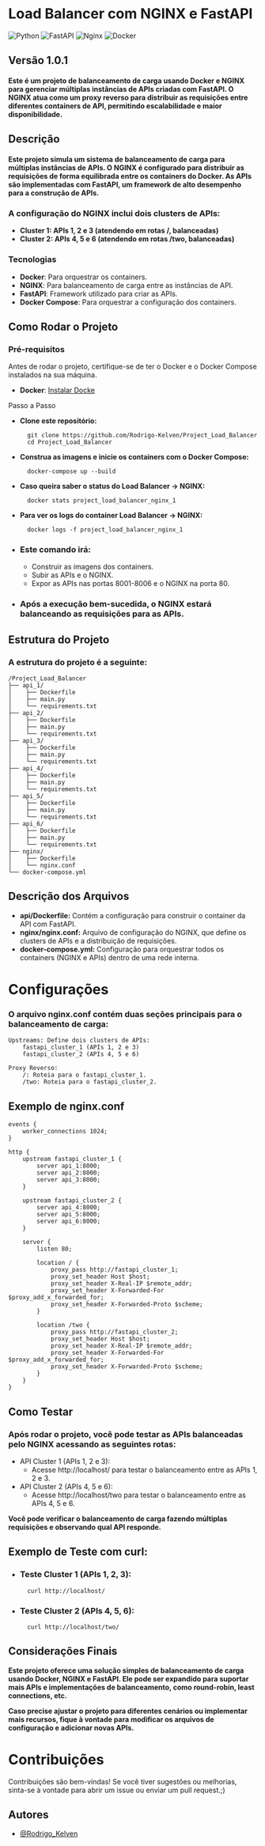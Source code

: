 # Load Balancer com NGINX e FastAPI
![Python](https://img.shields.io/badge/python-3670A0?style=for-the-badge&logo=python&logoColor=ffdd54) 
![FastAPI](https://img.shields.io/badge/FastAPI-%23FF4F00.svg?style=for-the-badge&logo=fastapi&logoColor=white)
![Nginx](https://img.shields.io/badge/nginx-%23009639.svg?style=for-the-badge&logo=nginx&logoColor=white) 
![Docker](https://img.shields.io/badge/docker-%230db7ed.svg?style=for-the-badge&logo=docker&logoColor=white) 

## Versão 1.0.1
#### Este é um projeto de balanceamento de carga usando Docker e NGINX para gerenciar múltiplas instâncias de APIs criadas com FastAPI. O NGINX atua como um proxy reverso para distribuir as requisições entre diferentes containers de API, permitindo escalabilidade e maior disponibilidade.

## Descrição

#### Este projeto simula um sistema de balanceamento de carga para múltiplas instâncias de APIs. O NGINX é configurado para distribuir as requisições de forma equilibrada entre os containers do Docker. As APIs são implementadas com FastAPI, um framework de alto desempenho para a construção de APIs.

### A configuração do NGINX inclui dois clusters de APIs:

- **Cluster 1: APIs 1, 2 e 3 (atendendo em rotas /, balanceadas)**
- **Cluster 2: APIs 4, 5 e 6 (atendendo em rotas /two, balanceadas)**

### Tecnologias

- **Docker**: Para orquestrar os containers.
- **NGINX**: Para balanceamento de carga entre as instâncias de API.
- **FastAPI**: Framework utilizado para criar as APIs.
- **Docker Compose**: Para orquestrar a configuração dos containers.

## Como Rodar o Projeto
### Pré-requisitos

Antes de rodar o projeto, certifique-se de ter o Docker e o Docker Compose instalados na sua máquina.

- **Docker**: [Instalar Docke](https://github.com/Rodrigo-Kelven/Script-Docker)


Passo a Passo

- **Clone este repositório:**

        git clone https://github.com/Rodrigo-Kelven/Project_Load_Balancer
        cd Project_Load_Balancer

- **Construa as imagens e inicie os containers com o Docker Compose:**

        docker-compose up --build
  
- **Caso queira saber o status do Load Balancer -> NGINX:**

        docker stats project_load_balancer_nginx_1 

- **Para ver os logs do container Load Balancer -> NGINX:**

        docker logs -f project_load_balancer_nginx_1

- ### Este comando irá:

    - Construir as imagens dos containers.
    - Subir as APIs e o NGINX.
    - Expor as APIs nas portas 8001-8006 e o NGINX na porta 80.

- ### Após a execução bem-sucedida, o NGINX estará balanceando as requisições para as APIs.

## Estrutura do Projeto

### A estrutura do projeto é a seguinte:

    /Project_Load_Balancer
    ├── api_1/
    │    ├── Dockerfile
    │    ├── main.py
    │    └── requirements.txt
    ├── api_2/
    │    ├── Dockerfile
    │    ├── main.py
    │    └── requirements.txt
    ├── api_3/
    │    ├── Dockerfile
    │    ├── main.py
    │    └── requirements.txt
    ├── api_4/
    │    ├── Dockerfile
    │    ├── main.py
    │    └── requirements.txt
    ├── api_5/
    │    ├── Dockerfile
    │    ├── main.py
    │    └── requirements.txt
    ├── api_6/
    │    ├── Dockerfile
    │    ├── main.py
    │    └── requirements.txt
    ├── nginx/
    │    ├── Dockerfile
    │    └── nginx.conf
    └── docker-compose.yml


## Descrição dos Arquivos

- **api/Dockerfile:** Contém a configuração para construir o container da API com FastAPI.
- **nginx/nginx.conf:** Arquivo de configuração do NGINX, que define os clusters de APIs e a distribuição de requisições.
- **docker-compose.yml:** Configuração para orquestrar todos os containers (NGINX e APIs) dentro de uma rede interna.

# Configurações

### O arquivo nginx.conf contém duas seções principais para o balanceamento de carga:

    Upstreams: Define dois clusters de APIs:
        fastapi_cluster_1 (APIs 1, 2 e 3)
        fastapi_cluster_2 (APIs 4, 5 e 6)

    Proxy Reverso:
        /: Roteia para o fastapi_cluster_1.
        /two: Roteia para o fastapi_cluster_2.

## Exemplo de nginx.conf
    events {
        worker_connections 1024;
    }

    http {
        upstream fastapi_cluster_1 {
            server api_1:8000;
            server api_2:8000;
            server api_3:8000;
        }

        upstream fastapi_cluster_2 {
            server api_4:8000;
            server api_5:8000;
            server api_6:8000;
        }

        server {
            listen 80;

            location / {
                proxy_pass http://fastapi_cluster_1;
                proxy_set_header Host $host;
                proxy_set_header X-Real-IP $remote_addr;
                proxy_set_header X-Forwarded-For $proxy_add_x_forwarded_for;
                proxy_set_header X-Forwarded-Proto $scheme;
            }

            location /two {
                proxy_pass http://fastapi_cluster_2;
                proxy_set_header Host $host;
                proxy_set_header X-Real-IP $remote_addr;
                proxy_set_header X-Forwarded-For $proxy_add_x_forwarded_for;
                proxy_set_header X-Forwarded-Proto $scheme;
            }
        }
    }


## Como Testar

### Após rodar o projeto, você pode testar as APIs balanceadas pelo NGINX acessando as seguintes rotas:

- API Cluster 1 (APIs 1, 2 e 3):
    - Acesse http://localhost/ para testar o balanceamento entre as APIs 1, 2 e 3.
- API Cluster 2 (APIs 4, 5 e 6):
    - Acesse http://localhost/two para testar o balanceamento entre as APIs 4, 5 e 6.

**Você pode verificar o balanceamento de carga fazendo múltiplas requisições e observando qual API responde.**

## Exemplo de Teste com **curl**:

- ### Teste Cluster 1 (APIs 1, 2, 3):
        curl http://localhost/
- ### Teste Cluster 2 (APIs 4, 5, 6):
        curl http://localhost/two/

## Considerações Finais

**Este projeto oferece uma solução simples de balanceamento de carga usando Docker, NGINX e FastAPI. Ele pode ser expandido para suportar mais APIs e implementações de balanceamento, como round-robin, least connections, etc.**

**Caso precise ajustar o projeto para diferentes cenários ou implementar mais recursos, fique à vontade para modificar os arquivos de configuração e adicionar novas APIs.**

# Contribuições
Contribuições são bem-vindas! Se você tiver sugestões ou melhorias, sinta-se à vontade para abrir um issue ou enviar um pull request.;)

## Autores
- [@Rodrigo_Kelven](https://github.com/Rodrigo-Kelven)
